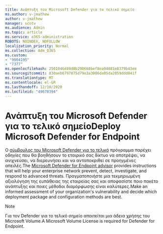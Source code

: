```yaml
---
title: Ανάπτυξη του Microsoft Defender για το τελικό σημείο
ms.author: v-jmathew
author: v-jmathew
manager: scotv
ms.audience: Admin
ms.topic: article
ms.service: o365-administration
ROBOTS: NOINDEX, NOFOLLOW
localization_priority: Normal
ms.collection: Adm_O365
ms.custom:
- "9004195"
- "7377"
ms.openlocfilehash: 2501046d49d8b290668bef8ea04881e8379b43ee
ms.sourcegitcommit: 830aeb6797075d79e3a3006da05da2059ddd041f
ms.translationtype: MT
ms.contentlocale: el-GR
ms.lasthandoff: 12/10/2020
ms.locfileid: "49678394"
---
```

# <a name="deploy-microsoft-defender-for-endpoint"></a><span data-ttu-id="33f5a-102">Ανάπτυξη του Microsoft Defender για το τελικό σημείο</span><span class="sxs-lookup"><span data-stu-id="33f5a-102">Deploy Microsoft Defender for Endpoint</span></span>

<span data-ttu-id="33f5a-103">Ο [σύμβουλος του Microsoft Defender για το τελικό](https://go.microsoft.com/fwlink/?linkid=2146241) πρόγραμμα παρέχει οδηγίες που θα βοηθήσουν το εταιρικό σας δίκτυο να αποτρέψει, να ανιχνεύσει, να διερευνήσει και να ανταποκριθεί σε προηγμένες απειλές.</span><span class="sxs-lookup"><span data-stu-id="33f5a-103">The [Microsoft Defender for Endpoint advisor](https://go.microsoft.com/fwlink/?linkid=2146241) provides instructions that will help your enterprise network prevent, detect, investigate, and respond to advanced threats.</span></span> <span data-ttu-id="33f5a-104">Πραγματοποιήστε μια τεκμηριωμένη αξιολόγηση της ευπάθειας της εταιρείας σας και αποφασίστε ποιο πακέτο ανάπτυξης και ποιες μέθοδοι διαμόρφωσης είναι καλύτερες.</span><span class="sxs-lookup"><span data-stu-id="33f5a-104">Make an informed assessment of your organization's vulnerability and decide which deployment package and configuration methods are best.</span></span>

> [!NOTE]
> <span data-ttu-id="33f5a-105">Για τον Defender για το τελικό σημείο απαιτείται μια άδεια χρήσης του Microsoft Volume.</span><span class="sxs-lookup"><span data-stu-id="33f5a-105">A Microsoft Volume License is required for Defender for Endpoint.</span></span>
